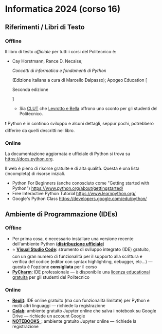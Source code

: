 # Informatica 2024 (corso 16)
## Riferimenti / Libri di Testo

### Offline

Il libro di testo *ufficiale* per tutti i corsi del Politecnico è:

- Cay Horstmann, Rance D. Necaise;

  *Concetti di informatica e fondamenti di Python*

  (Edizione italiana a cura di Marcello Dalpasso); Apogeo Education [

  Seconda edizione

  ]

  - Sia [CLUT](https://www.clut.it/ita/elettrotecnica-elettronica-informatica/-/concetti-di-informatica-e-fondamenti-di-python/348.html) che [Levrotto e Bella](https://www.levrotto-bella.net/concetti-informatica-fondamenti-python-horstmann) offrono uno sconto per gli studenti del Politecnico.

❗ Python è in continuo sviluppo e alcuni dettagli, seppur pochi, potrebbero differire da quelli descritti nel libro.

### Online

La documentazione aggiornata e ufficiale di Python si trova su https://docs.python.org.

Il web è pieno di risorse gratuite e di alta qualità. Questa è una lista (incompleta) di risorse iniziali.

- Python For Beginners (anche conosciuto come "Getting started with Python") https://www.python.org/about/gettingstarted/
- Free Interactive Python Tutorial https://www.learnpython.org/
- Google's Python Class https://developers.google.com/edu/python/

## Ambiente di Programmazione (IDEs)

### Offline

- Per prima cosa, è necessario installare una versione recente dell'ambiente Python ([**distribuzione ufficiale**](https://www.python.org/downloads/))
- ⭐ [**Visual Studio Code**](https://code.visualstudio.com/): strumento di sviluppo integrato (IDE) gratuito, con un gran numero di funzionalità per il supporto alla scrittura e verifica del codice (editor con syntax highlighting, debugger, etc...) — questa è l'opzione **consigliata** per il corso
- [**PyCharm**](https://www.jetbrains.com/pycharm/): IDE professionale — è disponibile una [licenza educational gratuita](https://www.jetbrains.com/community/education/#students) per gli studenti del Politecnico

### Online

- [**Replit**](https://replit.com/): IDE online gratuito (ma con funzionalità limitate) per Python e molti altri linguaggi — richiede la registrazione
- [**Colab**](https://colab.research.google.com): ambiente gratuito Jupyter online che salva i notebook su Google Drive — richiede un account Google
- [**NOTEBOOKS_**](https://notebooks.ai/dashboard): ambiente gratuito Jupyter online — richiede la registrazione